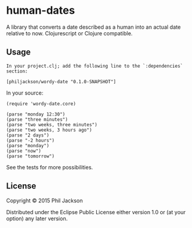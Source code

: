 # human-dates

A library that converts a date described as a human into an actual
date relative to now. Clojurescript or Clojure compatible.

## Usage

    In your project.clj; add the following line to the `:dependencies`
    section:

    [philjackson/wordy-date "0.1.0-SNAPSHOT"]

In your source:

    (require 'wordy-date.core)

    (parse "monday 12:30")
    (parse "three minutes")
    (parse "two weeks, three minutes")
    (parse "two weeks, 3 hours ago")
    (parse "2 days")
    (parse "-2 hours")
    (parse "monday")
    (parse "now")
    (parse "tomorrow")

See the tests for more possibilities.

## License

Copyright © 2015 Phil Jackson

Distributed under the Eclipse Public License either version 1.0 or (at
your option) any later version.
